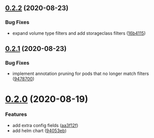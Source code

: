 ## [0.2.2](https://github.com/smoothify/velero-volume-controller/compare/v0.2.1...v0.2.2) (2020-08-23)


### Bug Fixes

* expand volume type filters and add storageclass filters ([16b4115](https://github.com/smoothify/velero-volume-controller/commit/16b4115e3b6e492e1f2fdeb3857058d48958ae60))

## [0.2.1](https://github.com/smoothify/velero-volume-controller/compare/v0.2.0...v0.2.1) (2020-08-23)


### Bug Fixes

* implement annotation pruning for pods that no longer match filters ([9478700](https://github.com/smoothify/velero-volume-controller/commit/947870050eb1abe19f1b2b56d140ce42620ff504))

# [0.2.0](https://github.com/smoothify/velero-volume-controller/compare/v0.1.0...v0.2.0) (2020-08-19)


### Features

* add extra config fields ([aa3f12f](https://github.com/smoothify/velero-volume-controller/commit/aa3f12fc6dd48b559f24930ead87973801089f55))
* add helm chart ([94053eb](https://github.com/smoothify/velero-volume-controller/commit/94053eb73d5092de878f257039c063cb10543d63))
